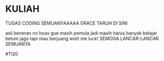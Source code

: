 # KULIAH
TUGAS CODING SEMUANYAAAAA GRACE TARUH DI SINI

asli beneran no hoax
gue masih pemula jadi masih harus banyak belajar
belum jago tapi mau berjuang
wish me luck! SEMOGA LANCAR-LANCAR SEMUANYA

#TI20
